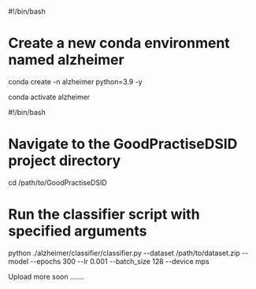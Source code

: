 #!/bin/bash

# Create a new conda environment named alzheimer

conda create -n alzheimer python=3.9 -y

conda activate alzheimer

#!/bin/bash

# Navigate to the GoodPractiseDSID project directory

cd /path/to/GoodPractiseDSID

# Run the classifier script with specified arguments

python ./alzheimer/classifier/classifier.py --dataset /path/to/dataset.zip --model --epochs 300 --lr 0.001 --batch_size 128 --device mps

Upload more soon .......
